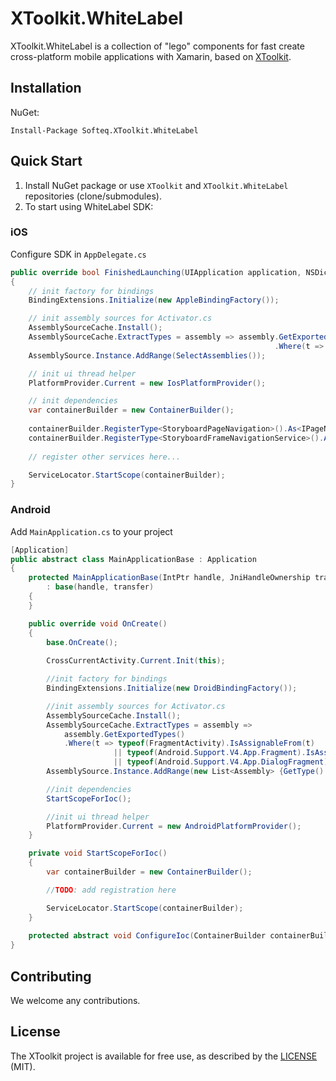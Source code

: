# XToolkit.WhiteLabel

XToolkit.WhiteLabel is a collection of "lego" components for fast create cross-platform mobile applications with Xamarin, based on [XToolkit](https://github.com/Softeq/XToolkit).

## Installation

NuGet:

```
Install-Package Softeq.XToolkit.WhiteLabel
```

## Quick Start

1. Install NuGet package or use `XToolkit` and `XToolkit.WhiteLabel` repositories (clone/submodules).
2. To start using WhiteLabel SDK:

### iOS 

Configure SDK in `AppDelegate.cs`

```csharp
public override bool FinishedLaunching(UIApplication application, NSDictionary launchOptions)
{
    // init factory for bindings
    BindingExtensions.Initialize(new AppleBindingFactory());

    // init assembly sources for Activator.cs
    AssemblySourceCache.Install();
    AssemblySourceCache.ExtractTypes = assembly => assembly.GetExportedTypes()
                                                           .Where(t => typeof(UIViewController).IsAssignableFrom(t));
    AssemblySource.Instance.AddRange(SelectAssemblies());

    // init ui thread helper
    PlatformProvider.Current = new IosPlatformProvider();

    // init dependencies
    var containerBuilder = new ContainerBuilder();
    
    containerBuilder.RegisterType<StoryboardPageNavigation>().As<IPageNavigationService>().InstancePerLifetimeScope();
    containerBuilder.RegisterType<StoryboardFrameNavigationService>().As<IFrameNavigationService>().InstancePerDependency();
    
    // register other services here...

    ServiceLocator.StartScope(containerBuilder);
}
```

### Android

Add `MainApplication.cs` to your project

```csharp
[Application]
public abstract class MainApplicationBase : Application
{
    protected MainApplicationBase(IntPtr handle, JniHandleOwnership transfer)
        : base(handle, transfer)
    {
    }

    public override void OnCreate()
    {
        base.OnCreate();
        
        CrossCurrentActivity.Current.Init(this);

        //init factory for bindings
        BindingExtensions.Initialize(new DroidBindingFactory());

        //init assembly sources for Activator.cs
        AssemblySourceCache.Install();
        AssemblySourceCache.ExtractTypes = assembly =>
            assembly.GetExportedTypes()
            .Where(t => typeof(FragmentActivity).IsAssignableFrom(t)
                       || typeof(Android.Support.V4.App.Fragment).IsAssignableFrom(t)
                       || typeof(Android.Support.V4.App.DialogFragment).IsAssignableFrom(t));
        AssemblySource.Instance.AddRange(new List<Assembly> {GetType().Assembly});

        //init dependencies
        StartScopeForIoc();

        //init ui thread helper
        PlatformProvider.Current = new AndroidPlatformProvider();
    }

    private void StartScopeForIoc()
    {
        var containerBuilder = new ContainerBuilder();

        //TODO: add registration here

        ServiceLocator.StartScope(containerBuilder);
    }
    
    protected abstract void ConfigureIoc(ContainerBuilder containerBuilder);
}
```

## Contributing

We welcome any contributions.

## License

The XToolkit project is available for free use, as described by the [LICENSE](/LICENSE) (MIT).
